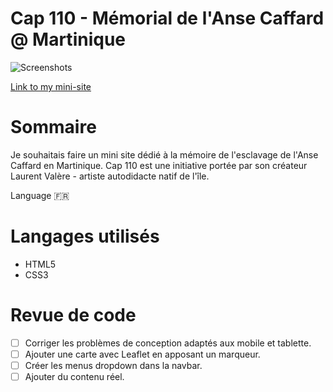 # Cap 110 - Mémorial de l'Anse Caffard @ Martinique


![Screenshots](https://res.cloudinary.com/dyzchhb1s/image/upload/v1531214079/memorial.png "Screenshots")

[Link to my mini-site](https://yannaries.github.io/cap110/)

# Sommaire
Je souhaitais faire un mini site dédié à la mémoire de l'esclavage de l'Anse Caffard en Martinique. Cap 110 est une initiative portée par son créateur Laurent Valère - artiste autodidacte natif de l'île. 

Language :fr:


# Langages utilisés
* HTML5
* CSS3


# Revue de code

- [ ] Corriger les problèmes de conception adaptés aux mobile et tablette.
- [ ] Ajouter une carte avec Leaflet en apposant un marqueur.
- [ ] Créer les menus dropdown dans la navbar.
- [ ] Ajouter du contenu réel.
